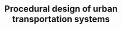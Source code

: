 ---
title: Procedural design of urban transportation systems
link: https://daque.me/viare/generative-urban-transportation
external_site: daque
external_site_url: https://daque.me/
---